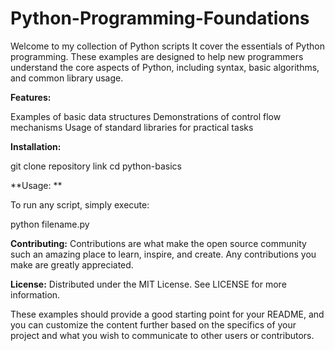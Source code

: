# Python-Programming-Foundations
Welcome to my collection of Python scripts
It cover the essentials of Python programming. These examples are designed to help new programmers understand the core aspects of Python, including syntax, basic algorithms, and common library usage.

**Features:**

Examples of basic data structures
Demonstrations of control flow mechanisms
Usage of standard libraries for practical tasks

**Installation:**

git clone repository link
cd python-basics

**Usage: **

To run any script, simply execute:

python filename.py

**Contributing:** Contributions are what make the open source community such an amazing place to learn, inspire, and create. Any contributions you make are greatly appreciated.

**License:** Distributed under the MIT License. See LICENSE for more information.

These examples should provide a good starting point for your README, and you can customize the content further based on the specifics of your project and what you wish to communicate to other users or contributors.
